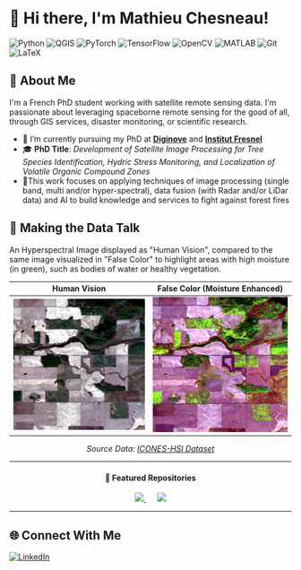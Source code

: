 # 👋 Hi there, I'm **Mathieu Chesneau**!

![Python](https://img.shields.io/badge/-Python-black?style=flat-square&logo=python)
![QGIS](https://img.shields.io/badge/-QGIS-black?style=flat-square&logo=qgis)
![PyTorch](https://img.shields.io/badge/-PyTorch-black?style=flat-square&logo=pytorch)
![TensorFlow](https://img.shields.io/badge/-TensorFlow-black?style=flat-square&logo=tensorflow)
![OpenCV](https://img.shields.io/badge/-OpenCV-black?style=flat-square&logo=opencv)
![MATLAB](https://img.shields.io/badge/-MATLAB-black?style=flat-square&logo=mathworks)
![Git](https://img.shields.io/badge/-Git-black?style=flat-square&logo=git)
![LaTeX](https://img.shields.io/badge/-LaTeX-black?style=flat-square&logo=latex)

## 🚀 About Me
I'm a French PhD student working with satellite remote sensing data. I'm passionate about leveraging spaceborne remote sensing for the good of all, through GIS services, disaster monitoring, or scientific research.

- 🔭 I’m currently pursuing my PhD at [**Diginove**](https://www.diginove.com/) and [**Institut Fresnel**](https://www.fresnel.fr/)
- 🎓 **PhD Title**: *Development of Satellite Image Processing for Tree Species Identification, Hydric Stress Monitoring, and Localization of Volatile Organic Compound Zones*
- 🌱This work focuses on applying techniques of image processing (single band, multi and/or hyper-spectral), data fusion (with Radar and/or LiDar data) and AI to build knowledge and services to fight against forest fires

## 🌿 Making the Data Talk

An Hyperspectral Image displayed as "Human Vision", compared to the same image visualized in "False Color" to highlight areas with high moisture (in green), such as bodies of water or healthy vegetation.

<div align="center">

<table>
  <thead>
    <tr>
      <th>Human Vision</th>
      <th>False Color (Moisture Enhanced)</th>
    </tr>
  </thead>
  <tbody>
    <tr>
      <td><img src="assets/human-vision.png" width="300" alt="Hyperspectral image displayed close to human vision" /></td>
      <td><img src="assets/false-color.png" width="300" alt="Hyperspectral image shown in false colors with heavy-moisture areas (bodies of water, healthy vegetation...) highlighted in green"" /></td>
    </tr>
  </tbody>
</table>

<p><i>Source Data: <a href="https://xlim-sic.labo.univ-poitiers.fr/datasets/ICONES-HSI/?lang=en">ICONES-HSI Dataset</a></i></p>

</div>

---

<h4 align="center">📌 Featured Repositories</h4>

<p align="center">
  <a href="https://github.com/MathieuC3502/Edge-Preserving-Smoothing-and-Multi-Scale-Manipulation">
    <img src="https://github-readme-stats.vercel.app/api/pin/?username=MathieuC3502&repo=Edge-Preserving-Smoothing-and-Multi-Scale-Manipulation&theme=dark" />
  </a>
  &nbsp;&nbsp;&nbsp;&nbsp;
  <a href="https://github.com/MathieuC3502/roshar-map-french">
    <img src="https://github-readme-stats.vercel.app/api/pin/?username=MathieuC3502&repo=roshar-map-french&theme=dark" />
  </a>
</p>

---

## 🌐 Connect With Me

[![LinkedIn](https://img.shields.io/badge/-LinkedIn-blue?style=flat-square&logo=linkedin)](https://www.linkedin.com/in/mathieuchesneau3531)
